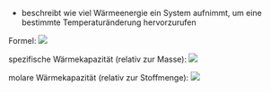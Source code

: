 - beschreibt wie viel Wärmeenergie ein System aufnimmt, um eine bestimmte Temperaturänderung hervorzurufen

Formel:
![](Pasted%20image%2020240503163932.png)


spezifische Wärmekapazität (relativ zur Masse):
![](Pasted%20image%2020240503164123.png)

molare Wärmekapazität (relativ zur Stoffmenge):
![](Pasted%20image%2020240503164230.png)

